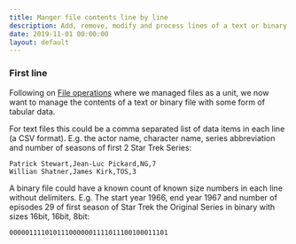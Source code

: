 ```yaml
---
title: Manger file contents line by line
description: Add, remove, modify and process lines of a text or binary file
date: 2019-11-01 00:00:00
layout: default
---
```


### First line

Following on [File operations](fileOperations.md) where we managed files as a unit, we now want to manage the contents of a text or binary file with some form of tabular data.

For text files this could be a comma separated list of data items in each line (a CSV format). E.g. the actor name, character name, series abbreviation and number of seasons of first 2 Star Trek Series:

```csv
Patrick Stewart,Jean-Luc Pickard,NG,7
Willian Shatner,James Kirk,TOS,3
```

A binary file could have a known count of known size numbers in each line without delimiters. E.g. The start year 1966, end year 1967 and number of episodes 29 of first season of Star Trek the Original Series in binary with sizes 16bit, 16bit, 8bit:

```text
0000011110101110000001111011100100011101
```
